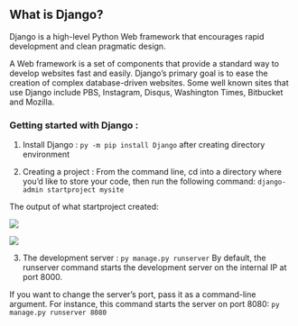 ## What is Django?
Django is a high-level Python Web framework that encourages rapid development and clean pragmatic design.

A Web framework is a set of components that provide a standard way to develop websites fast and easily.
Django’s primary goal is to ease the creation of complex database-driven websites.
Some well known sites that use Django include PBS, Instagram, Disqus, Washington Times, Bitbucket and Mozilla.

###  Getting started with Django :

1. Install Django : 
`py -m pip install Django` after creating directory environment 

2. Creating a project :
 From the command line, cd into a directory where you’d like to store your code, then run the following command: `django-admin startproject mysite`
 
The output of  what startproject created:


 ![](https://i.ibb.co/WH9c4z2/dianji.png)
 
 ![](https://i.ibb.co/FXC9t9h/files.png)
 
 3.  The development server :
 `py manage.py runserver`
By default, the runserver command starts the development server on the internal IP at port 8000.

If you want to change the server’s port, pass it as a command-line argument. For instance, this command starts the server on port 8080: `py manage.py runserver 8080`



